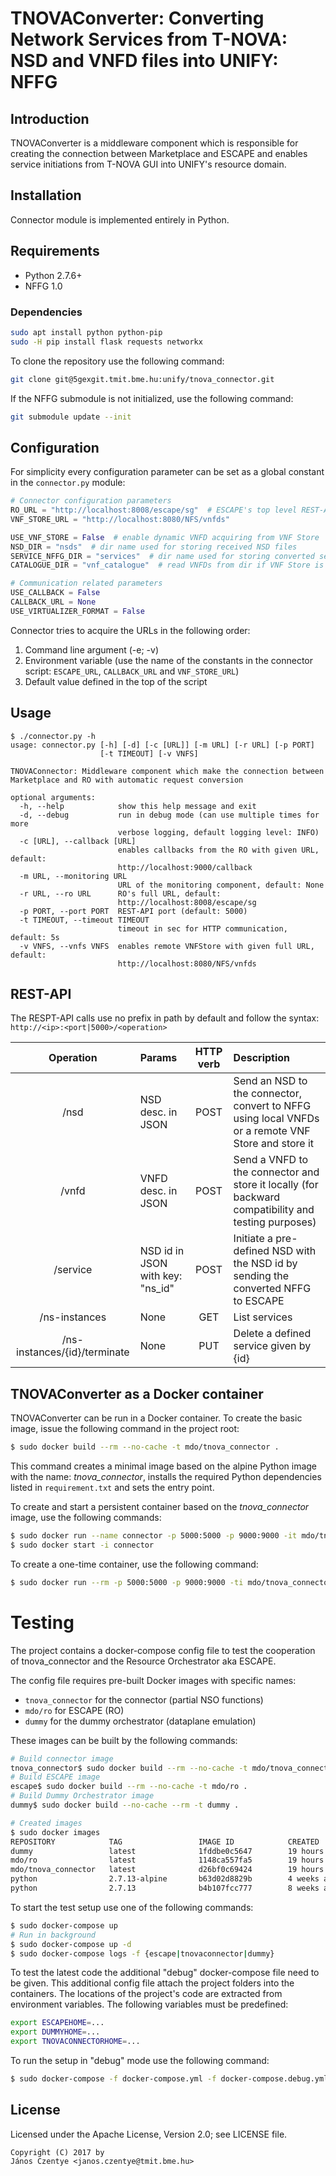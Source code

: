 # TNOVAConverter: Converting Network Services from T-NOVA: NSD and VNFD files into UNIFY: NFFG

## Introduction

TNOVAConverter is a middleware component which is responsible for creating the connection 
between Marketplace and ESCAPE and enables service initiations from T-NOVA GUI into UNIFY's 
resource domain.

## Installation

Connector module is implemented entirely in Python.

## Requirements

* Python 2.7.6+
* NFFG 1.0

### Dependencies

```bash
sudo apt install python python-pip
sudo -H pip install flask requests networkx
```

To clone the repository use the following command:

```bash
git clone git@5gexgit.tmit.bme.hu:unify/tnova_connector.git
```

If the NFFG submodule is not initialized, use the following command:

```bash
git submodule update --init
```

## Configuration

For simplicity every configuration parameter can be set as a global constant in the `connector.py` module:

```python
# Connector configuration parameters
RO_URL = "http://localhost:8008/escape/sg"  # ESCAPE's top level REST-API
VNF_STORE_URL = "http://localhost:8080/NFS/vnfds"

USE_VNF_STORE = False  # enable dynamic VNFD acquiring from VNF Store
NSD_DIR = "nsds"  # dir name used for storing received NSD files
SERVICE_NFFG_DIR = "services"  # dir name used for storing converted services
CATALOGUE_DIR = "vnf_catalogue"  # read VNFDs from dir if VNF Store is disabled

# Communication related parameters
USE_CALLBACK = False
CALLBACK_URL = None
USE_VIRTUALIZER_FORMAT = False
```

Connector tries to acquire the URLs in the following order:

1. Command line argument (-e; -v)
2. Environment variable (use the name of the constants in the connector script: `ESCAPE_URL`, `CALLBACK_URL` and `VNF_STORE_URL`)
3. Default value defined in the top of the script

## Usage

```
$ ./connector.py -h
usage: connector.py [-h] [-d] [-c [URL]] [-m URL] [-r URL] [-p PORT]
                    [-t TIMEOUT] [-v VNFS]

TNOVAConnector: Middleware component which make the connection between
Marketplace and RO with automatic request conversion

optional arguments:
  -h, --help            show this help message and exit
  -d, --debug           run in debug mode (can use multiple times for more
                        verbose logging, default logging level: INFO)
  -c [URL], --callback [URL]
                        enables callbacks from the RO with given URL, default:
                        http://localhost:9000/callback
  -m URL, --monitoring URL
                        URL of the monitoring component, default: None
  -r URL, --ro URL      RO's full URL, default:
                        http://localhost:8008/escape/sg
  -p PORT, --port PORT  REST-API port (default: 5000)
  -t TIMEOUT, --timeout TIMEOUT
                        timeout in sec for HTTP communication, default: 5s
  -v VNFS, --vnfs VNFS  enables remote VNFStore with given full URL, default:
                        http://localhost:8080/NFS/vnfds
```

## REST-API

The RESPT-API calls use no prefix in path by default and follow the syntax: ``http://<ip>:<port|5000>/<operation>``

| Operation                     | Params                            | HTTP verb | Description                                                                                        |
|:-----------------------------:|:----------------------------------|:---------:|:---------------------------------------------------------------------------------------------------|
| /nsd                          | NSD desc. in JSON                 | POST      | Send an NSD to the connector, convert to NFFG using local VNFDs or a remote VNF Store and store it |
| /vnfd                         | VNFD desc. in JSON                | POST      | Send a VNFD to the connector and store it locally (for backward compatibility and testing purposes)|
| /service                      | NSD id in JSON with key: "ns_id"  | POST      | Initiate a pre-defined NSD with the NSD id by sending the converted NFFG to ESCAPE                 |
| /ns-instances                 | None                              | GET       | List services                                                                                      |
| /ns-instances/{id}/terminate  | None                              | PUT       | Delete a defined service given by {id}                                                             |

## TNOVAConverter as a Docker container

TNOVAConverter can be run in a Docker container. To create the basic image, issue the following command 
in the project root:

```bash
$ sudo docker build --rm --no-cache -t mdo/tnova_connector .
```

This command creates a minimal image based on the alpine Python image with the name: _tnova_connector_, 
installs the required Python dependencies listed in `requirement.txt` and sets the entry point.

To create and start a persistent container based on the _tnova_connector_ image, use the following commands:

```bash
$ sudo docker run --name connector -p 5000:5000 -p 9000:9000 -it mdo/tnova_connector
$ sudo docker start -i connector
```

To create a one-time container, use the following command:

```bash
$ sudo docker run --rm -p 5000:5000 -p 9000:9000 -ti mdo/tnova_connector
```

# Testing

The project contains a docker-compose config file to test the cooperation of 
tnova_connector and the Resource Orchestrator aka ESCAPE.

The config file requires pre-built Docker images with specific names:
  * `tnova_connector` for the connector (partial NSO functions)
  * `mdo/ro` for ESCAPE (RO)
  * `dummy` for the dummy orchestrator (dataplane emulation)
  
These images can be built by the following commands:

```bash
# Build connector image
tnova_connector$ sudo docker build --rm --no-cache -t mdo/tnova_connector .
# Build ESCAPE image
escape$ sudo docker build --rm --no-cache -t mdo/ro .
# Build Dummy Orchestrator image
dummy$ sudo docker build --no-cache --rm -t dummy .

# Created images
$ sudo docker images
REPOSITORY            TAG                 IMAGE ID            CREATED             SIZE
dummy                 latest              1fddbe0c5647        19 hours ago        88.3 MB
mdo/ro                latest              1148ca557fa5        19 hours ago        854 MB
mdo/tnova_connector   latest              d26bf0c69424        19 hours ago        95.7 MB
python                2.7.13-alpine       b63d02d8829b        4 weeks ago         71.5 MB
python                2.7.13              b4b107fcc777        8 weeks ago         679 MB
```

To start the test setup use one of the following commands:

```bash
$ sudo docker-compose up
# Run in background
$ sudo docker-compose up -d
$ sudo docker-compose logs -f {escape|tnovaconnector|dummy}
```

To test the latest code the additional "debug" docker-compose file need to be 
given. This additional config file attach the project folders into the containers.
The locations of the project's code are extracted from environment variables.
The following variables must be predefined:

```bash
export ESCAPEHOME=...
export DUMMYHOME=...
export TNOVACONNECTORHOME=...
```

To run the setup in "debug" mode use the following command:

```bash
$ sudo docker-compose -f docker-compose.yml -f docker-compose.debug.yml up
```

## License

Licensed under the Apache License, Version 2.0; see LICENSE file.

    Copyright (C) 2017 by
    János Czentye <janos.czentye@tmit.bme.hu>
